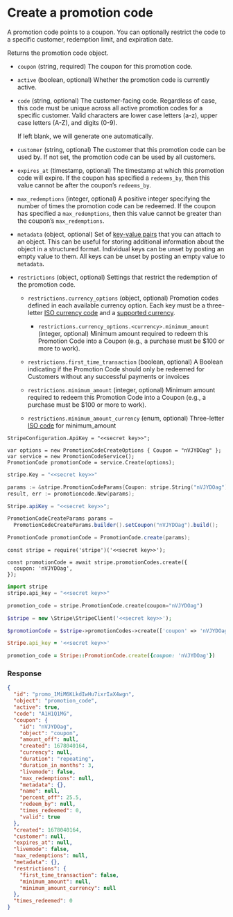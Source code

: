 # Create a promotion code

A promotion code points to a coupon. You can optionally restrict the code to a specific customer, redemption limit, and expiration date.

Returns the promotion code object.

- `coupon` (string, required)
  The coupon for this promotion code.

- `active` (boolean, optional)
  Whether the promotion code is currently active.

- `code` (string, optional)
  The customer-facing code. Regardless of case, this code must be unique across all active promotion codes for a specific customer. Valid characters are lower case letters (a-z), upper case letters (A-Z), and digits (0-9).

  If left blank, we will generate one automatically.

- `customer` (string, optional)
  The customer that this promotion code can be used by. If not set, the promotion code can be used by all customers.

- `expires_at` (timestamp, optional)
  The timestamp at which this promotion code will expire. If the coupon has specified a `redeems_by`, then this value cannot be after the coupon’s `redeems_by`.

- `max_redemptions` (integer, optional)
  A positive integer specifying the number of times the promotion code can be redeemed. If the coupon has specified a `max_redemptions`, then this value cannot be greater than the coupon’s `max_redemptions`.

- `metadata` (object, optional)
  Set of [key-value pairs](https://docs.stripe.com/docs/api/metadata.md) that you can attach to an object. This can be useful for storing additional information about the object in a structured format. Individual keys can be unset by posting an empty value to them. All keys can be unset by posting an empty value to `metadata`.

- `restrictions` (object, optional)
  Settings that restrict the redemption of the promotion code.

  - `restrictions.currency_options` (object, optional)
    Promotion codes defined in each available currency option. Each key must be a three-letter [ISO currency code](https://www.iso.org/iso-4217-currency-codes.html) and a [supported currency](https://stripe.com/docs/currencies).

    - `restrictions.currency_options.<currency>.minimum_amount` (integer, optional)
      Minimum amount required to redeem this Promotion Code into a Coupon (e.g., a purchase must be $100 or more to work).

  - `restrictions.first_time_transaction` (boolean, optional)
    A Boolean indicating if the Promotion Code should only be redeemed for Customers without any successful payments or invoices

  - `restrictions.minimum_amount` (integer, optional)
    Minimum amount required to redeem this Promotion Code into a Coupon (e.g., a purchase must be $100 or more to work).

  - `restrictions.minimum_amount_currency` (enum, optional)
    Three-letter [ISO code](https://stripe.com/docs/currencies) for minimum_amount

```dotnet
StripeConfiguration.ApiKey = "<<secret key>>";

var options = new PromotionCodeCreateOptions { Coupon = "nVJYDOag" };
var service = new PromotionCodeService();
PromotionCode promotionCode = service.Create(options);
```

```go
stripe.Key = "<<secret key>>"

params := &stripe.PromotionCodeParams{Coupon: stripe.String("nVJYDOag")};
result, err := promotioncode.New(params);
```

```java
Stripe.apiKey = "<<secret key>>";

PromotionCodeCreateParams params =
  PromotionCodeCreateParams.builder().setCoupon("nVJYDOag").build();

PromotionCode promotionCode = PromotionCode.create(params);
```

```node
const stripe = require('stripe')('<<secret key>>');

const promotionCode = await stripe.promotionCodes.create({
  coupon: 'nVJYDOag',
});
```

```python
import stripe
stripe.api_key = "<<secret key>>"

promotion_code = stripe.PromotionCode.create(coupon="nVJYDOag")
```

```php
$stripe = new \Stripe\StripeClient('<<secret key>>');

$promotionCode = $stripe->promotionCodes->create(['coupon' => 'nVJYDOag']);
```

```ruby
Stripe.api_key = '<<secret key>>'

promotion_code = Stripe::PromotionCode.create({coupon: 'nVJYDOag'})
```

### Response

```json
{
  "id": "promo_1MiM6KLkdIwHu7ixrIaX4wgn",
  "object": "promotion_code",
  "active": true,
  "code": "A1H1Q1MG",
  "coupon": {
    "id": "nVJYDOag",
    "object": "coupon",
    "amount_off": null,
    "created": 1678040164,
    "currency": null,
    "duration": "repeating",
    "duration_in_months": 3,
    "livemode": false,
    "max_redemptions": null,
    "metadata": {},
    "name": null,
    "percent_off": 25.5,
    "redeem_by": null,
    "times_redeemed": 0,
    "valid": true
  },
  "created": 1678040164,
  "customer": null,
  "expires_at": null,
  "livemode": false,
  "max_redemptions": null,
  "metadata": {},
  "restrictions": {
    "first_time_transaction": false,
    "minimum_amount": null,
    "minimum_amount_currency": null
  },
  "times_redeemed": 0
}
```